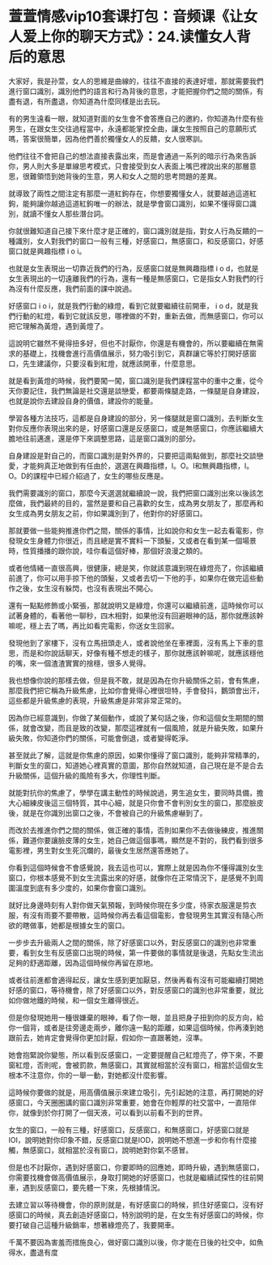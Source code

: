 # 萱萱情感vip10套课打包：音频课《让女人爱上你的聊天方式》：24.读懂女人背后的意思

大家好，我是孙萱，女人的思維是曲線的，往往不直接的表達好壞，那就需要我們進行窗口識別，識別他們的語言和行為背後的意思，才能把握你們之間的關係，有盡有退，有所盡退，你知道為什麼同樣是出去玩。

有的男生遠看一眼，就知道對面的女生會不會答應自己的邀約，你知道為什麼有些男生，在跟女生交往過程當中，永遠都能掌控全曲，讓女生按照自己的意願形式嗎，答案很簡單，因為他們善於獨懂女人的反饋，女人很寒訓。

他們往往不會把自己的想法直接表露出來，而是會通過一系列的暗示行為來告訴你，男人則大多是單線思考模式，只會接受到女人表面上嘴巴裡說出來的那層意思，很難領悟到她背後的生意，男人和女人之間的思考問題的差異。

就導致了兩性之間注定有那麼一道紅鉤存在，你想要獨懂女人，就要越過這道紅鉤，能夠讓你越過這道紅鉤唯一的辦法，就是學會窗口識別，如果不懂得窗口識別，就讀不懂女人那些潛台詞。

你就很難知道自己接下來什麼才是正確的，窗口識別就是指，對女人行為反饋的一種識別，女人對我們的窗口一般有三種，好感窗口，無感窗口，和反感窗口，好感窗口就是興趣指標 i  o i。

也就是女生表現出一切靠近我們的行為，反感窗口就是無興趣指標 i  o  d，也就是女生表現出的一切遠離我們的行為，還有一種是無感窗口，它是指女人對我們的行為沒有什麼反應，我們前面的課中說過。

好感窗口 i  o i，就是我們行動的綠燈，看到它就要繼續往前開車， i  o  d，就是我們行動的紅燈，看到它就該反思，哪裡做的不對，重新去做，而無感窗口，你可以把它理解為黃燈，遇到黃燈了。

這說明它雖然不覺得扭多好，但也不討厭你，你還是有機會的，所以要繼續在無需求的基礎上，找機會進行高價值展示，努力吸引到它，真群讓它等於打開好感窗口，先生建議你，只要沒看到紅燈，就應該開車，什麼意思。

就是看到黃燈的時候，我們要闖一闖，窗口識別是我們課程當中的重中之重，從今天你要記住，我們無論是社交還是談戀愛，都要兩條腿走路，一條腿是自身建設，也就是說你去建設自身的價值，建設你的能量。

學習各種方法技巧，這都是自身建設的部分，另一條腿就是窗口識別，去判斷女生對你反應你表現出來的是，好感窗口還是反感窗口，或是無感窗口，你應該繼續大膽地往前邁進，還是停下來調整思路，這是窗口識別的部分。

自身建設是對自己的，而窗口識別是對外界的，只要把這兩點做到，那麼社交談戀愛，才能夠真正地做到有任由於，選選在興趣指標，I。O。I和無興趣指標，I。O。D的課程中已經介紹過了，女生的哪些反應是。

我們需要識別的窗口，那麼今天選選就繼續說一說，我們把窗口識別出來以後該怎麼做，我們最終的目的，當然是要和自己喜歡的女生，成為男女朋友了，那麼再和女生成為男女朋友之前，你如果識別到了，他對你的好感窗口。

那就要做一些能夠推進你們之間，關係的事情，比如說你和女生一起去看電影，你發現女生身體力你很近，而且總是實不實料一下頭髮，又或者在看到某一個場景時，性質播播的跟你說，哇你看這個好棒，那個好浪漫之類的。

或者他情緒一直很高興，很健康，總是笑，你就該意識到現在綠燈亮了，你該繼續前進了，你可以用手掠下他的頭髮，又或者去切一下他的手，如果你在做完這些動作之後，女生沒有躲閃，也沒有表現出不開心。

還有一點點修飾或小緊張，那就說明又是綠燈，你還可以繼續前進，這時候你可以試著身體的，看著他一聊秒，四木相對，如果他沒有回避眼神的話，那你就應該幹嘛呢，穩上去了嗎，再比如看完電影，你送女生回家。

發現他到了家樓下，沒有立馬扭頭走人，或者說他坐在車裡面，沒有馬上下車的意思，而是和你說話聊天，好像有種不想走的樣子，那你就應該幹嘛呢，就應該穩他的嘴，來一個渣渣實實的捨穩，很多人覺得。

我也想像你說的那樣去做，但是我不敢，就是因為在你升級關係之前，會有焦慮，那麼我們把它稱為升級焦慮，比如你會覺得心裡很坦特，手會發抖，鵝頭會出汗，這些都是升級焦慮的表現，升級焦慮是非常非常正常的。

因為你已經意識到，你做了某個動作，或說了某句話之後，你和這個女生期間的關係，就會改變，而且是致的改變，那麼這裡就有一個風險，就是升級失敗，如果升級失敗，你知道你們的關係，可能會倒退，或者變得乾淨。

甚至就此了解，這就是你焦慮的原因，如果你懂得了窗口識別，能夠非常精準的，判斷女生的窗口，知道她心裡真實的意圖，那你自然就知道，自己現在是不是合去升級關係，這個升級的風險有多大，你理性判斷。

就能對抗你的焦慮了，學學在講主動性的時候說過，男生追女生，要同時具備，擔大心細練皮後這三個特質，其中心細，就是只你會不會判別女生的窗口，那麼臉皮後，就是在你識別出窗口之後，不會被自己的升級焦慮嚇到了。

而改於去推進你們之間的關係，做正確的事情，否則如果你不去做後練皮，推進關係，難道你要讓臉皮薄的女生，她自己做這個事嗎，顯然是不對的，我們看到很多電影裡，男生對女生死沉爛的，最後女生居然還答應她了。

你看到這個時候會不會感覺說，我去這也可以，實際上就是因為你不懂得識別女生窗口，你根本感覺不到女生流露出來的好感，就像你在正常情況下，是感覺不到周圍溫度到底有多少度的，如果你會窗口識別。

就好比身邊時刻有人對你做天氣預報，到時候你現在多少度，待家衣服還是剪衣服，有沒有雨要不要帶散，這時候你再去看這個電影，會發現男生其實沒有隨心所欲的瞎做事，她都是根據女生的窗口。

一步步去升級兩人之間的關係，除了好感窗口以外，對反感窗口的識別也非常重要，看到女生有反感窗口出現的時候，第一件要做的事情就是後退，先點女生流出足夠的舒適距離，因為這個時候你再留在原地。

或者往前進都會適得起反，讓女生感到更加厭惡，然後再看有沒有可能繼續打開她好感的窗口，等待機會，除了好感窗口以外，對反感窗口的識別也非常重要，就比如你做地鐵的時候，和一個女生離得很近。

但是你發現她用一種很嫌棄的眼神，看了你一眼，並且把身子扭到你的反方向，給你一個背，或者是往旁邊走兩步，離你遠一點的距離，如果這個時候，你再湊到她跟前去，她肯定會覺得你更加討厭，假如你一直跟著她，沒準。

她會抱緊說你變態，所以看到反感窗口，一定要提醒自己紅燈亮了，停下來，不要窗紅燈，否則呢，會被罰款，無感窗口，其實就相當於沒有窗口，相當於這個女生根本不注意你，你的一舉一動，對她都沒什麼影響。

這時候你要做的就是，用高價值展示來建立吸引，先引起她的注意，再打開她的好感窗口，今天圈圈講的窗口識別非常重要，她會在你輕厚的社交當中，一直陪伴你，就像到於你打開了一個天液，可以看到以前看不到的世界。

女生的窗口，一般有三種，好感窗口，反感窗口，和無感窗口，好感窗口就是IOI，說明她對你印象不錯，反感窗口就是IOD，說明她不想進一步和你有什麼接觸，無感窗口，就相當於沒有窗口，說明她對你氣不感冒。

但是也不討厭你，遇到好感窗口，你要即時的回應她，即時升級，遇到無感窗口，你需要找機會做高價值展示，身取打開她的好感窗口，也就是繼續試探性的往前開車，遇到反感窗口，要先體一下來，先根據情況。

去建立習以等待機會，你的原則就是，有好感窗口的時候，抓住好感窗口，沒有好感窗口的時候，真去創造好感窗口，特別說明的是，在女生有好感窗口的時候，你要打破自己這種升級銷率，想著綠燈亮了，我要開車。

千萬不要因為害羞而措施良心，做好窗口識別以後，你才能在日後的社交中，如魚得水，盡退有度